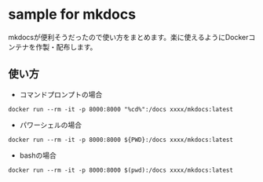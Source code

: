 # sample for mkdocs

mkdocsが便利そうだったので使い方をまとめます。楽に使えるようにDockerコンテナを作製・配布します。

## 使い方

- コマンドプロンプトの場合

```
docker run --rm -it -p 8000:8000 "%cd%":/docs xxxx/mkdocs:latest
```

- パワーシェルの場合

```
docker run --rm -it -p 8000:8000 ${PWD}:/docs xxxx/mkdocs:latest
```

- bashの場合

```
docker run --rm -it -p 8000:8000 $(pwd):/docs xxxx/mkdocs:latest
```


